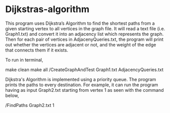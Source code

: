 # Dijkstras-algorithm

This program uses Dijkstra’s Algorithm to find the shortest paths from a given starting vertex to all vertices in the graph file.  It will read a text file (i.e. Graph1.txt) and convert it into an adjacency list which represents the graph. Then for each pair of vertices in AdjacenyQueries.txt, the program will print out whether the vertices are adjacent or not, and the weight of the edge that connects them if it exists.

To run in terminal,

make clean
make all
/CreateGraphAndTest Graph1.txt AdjacencyQueries.txt

Dijkstra's Algorithm is implemented using a priority queue. The program prints the paths to every destination. For example, it can run the program having as input Graph2.txt starting from vertex 1 as seen with the command below,

/FindPaths Graph2.txt 1
